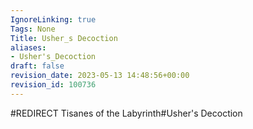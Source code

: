 ```yaml
---
IgnoreLinking: true
Tags: None
Title: Usher_s Decoction
aliases:
- Usher's_Decoction
draft: false
revision_date: 2023-05-13 14:48:56+00:00
revision_id: 100736
---
```


#REDIRECT Tisanes of the Labyrinth#Usher's Decoction